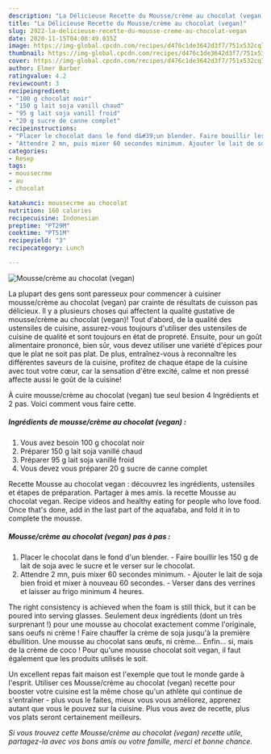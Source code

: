 ```yaml
---
description: "La Délicieuse Recette du Mousse/crème au chocolat (vegan)"
title: "La Délicieuse Recette du Mousse/crème au chocolat (vegan)"
slug: 2922-la-delicieuse-recette-du-mousse-creme-au-chocolat-vegan
date: 2020-11-15T04:08:49.035Z
image: https://img-global.cpcdn.com/recipes/d476c1de3642d3f7/751x532cq70/moussecreme-au-chocolat-vegan-photo-principale-de-la-recette.jpg
thumbnail: https://img-global.cpcdn.com/recipes/d476c1de3642d3f7/751x532cq70/moussecreme-au-chocolat-vegan-photo-principale-de-la-recette.jpg
cover: https://img-global.cpcdn.com/recipes/d476c1de3642d3f7/751x532cq70/moussecreme-au-chocolat-vegan-photo-principale-de-la-recette.jpg
author: Elmer Barber
ratingvalue: 4.2
reviewcount: 3
recipeingredient:
- "100 g chocolat noir"
- "150 g lait soja vanill chaud"
- "95 g lait soja vanill froid"
- "20 g sucre de canne complet"
recipeinstructions:
- "Placer le chocolat dans le fond d&#39;un blender. Faire bouillir les 150 g de lait de soja avec le sucre et le verser sur le chocolat."
- "Attendre 2 mn, puis mixer 60 secondes minimum. Ajouter le lait de soja bien froid et mixer à nouveau 60 secondes. Verser dans des verrines et laisser au frigo minimum 4 heures."
categories:
- Resep
tags:
- moussecrme
- au
- chocolat

katakunci: moussecrme au chocolat 
nutrition: 160 calories
recipecuisine: Indonesian
preptime: "PT29M"
cooktime: "PT51M"
recipeyield: "3"
recipecategory: Lunch

---
```



![Mousse/crème au chocolat (vegan)](https://img-global.cpcdn.com/recipes/d476c1de3642d3f7/751x532cq70/moussecreme-au-chocolat-vegan-photo-principale-de-la-recette.jpg)

La plupart des gens sont paresseux pour commencer à cuisiner mousse/crème au chocolat (vegan) par crainte de résultats de cuisson pas délicieux. Il y a plusieurs choses qui affectent la qualité gustative de mousse/crème au chocolat (vegan)! Tout d'abord, de la qualité des ustensiles de cuisine, assurez-vous toujours d'utiliser des ustensiles de cuisine de qualité et sont toujours en état de propreté. Ensuite, pour un goût alimentaire prononcé, bien sûr, vous devez utiliser une variété d'épices pour que le plat ne soit pas plat. De plus, entraînez-vous à reconnaître les différentes saveurs de la cuisine, profitez de chaque étape de la cuisine avec tout votre cœur, car la sensation d'être excité, calme et non pressé affecte aussi le goût de la cuisine!

<!--inarticleads1-->

À cuire mousse/crème au chocolat (vegan) tue seul besion 4 Ingrédients et 2 pas. Voici comment vous faire cette.

##### Ingrédients de mousse/crème au chocolat (vegan) :

1. Vous avez besoin 100 g chocolat noir
1. Préparer 150 g lait soja vanillé chaud
1. Préparer 95 g lait soja vanillé froid
1. Vous devez vous préparer 20 g sucre de canne complet


Recette Mousse au chocolat vegan : découvrez les ingrédients, ustensiles et étapes de préparation. Partager à mes amis. la recette Mousse au chocolat vegan. Recipe videos and healthy eating for people who love food. Once that&#39;s done, add in the last part of the aquafaba, and fold it in to complete the mousse. 

<!--inarticleads2-->

##### Mousse/crème au chocolat (vegan) pas à pas :

1. Placer le chocolat dans le fond d&#39;un blender. - Faire bouillir les 150 g de lait de soja avec le sucre et le verser sur le chocolat.
1. Attendre 2 mn, puis mixer 60 secondes minimum. - Ajouter le lait de soja bien froid et mixer à nouveau 60 secondes. - Verser dans des verrines et laisser au frigo minimum 4 heures.


The right consistency is achieved when the foam is still thick, but it can be poured into serving glasses. Seulement deux ingrédients (dont un très surprenant !) pour une mousse au chocolat exactement comme l&#39;originale, sans oeufs ni crème ! Faire chauffer la crème de soja jusqu&#39;à la première ébullition. Une mousse au chocolat sans œufs, ni crème… Enfin… si, mais de la crème de coco ! Pour qu&#39;une mousse chocolat soit vegan, il faut également que les produits utilisés le soit. 

<!--inarticleads1-->

<p>
Un excellent repas fait maison est l'exemple que tout le monde garde à l'esprit. Utiliser ces Mousse/crème au chocolat (vegan) recette pour booster votre cuisine est la même chose qu'un athlète qui continue de s'entraîner - plus vous le faites, mieux vous vous améliorez, apprenez autant que vous le pouvez sur la cuisine. Plus vous avez de recette, plus vos plats seront certainement meilleurs.
</p>

<p>
<i>Si vous trouvez cette Mousse/crème au chocolat (vegan) recette utile, partagez-la avec vos bons amis ou votre famille, merci et bonne chance.</i>
</p>

